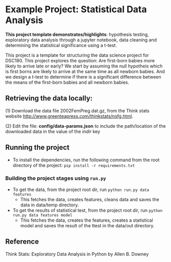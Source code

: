 # Example Project: Statistical Data Analysis

__This project template demonstrates/highlights__: hypothesis testing, exploratory data analysis through a jupyter notebook, data cleaning and determining the statistical significance using a t-test.

This project is a template for structuring the data science project for DSC180. This project explores the question: Are first-born babies more likely to arrive late or early?
We start by assuming the null hypotheis which is first borns are likely to arrive at the same time as all newborn babies. And we design a t-test to determine if there is a significant difference between the means of the first-born babies and all newborn babies.


## Retrieving the data locally:

(1) Download the data file 2002FemPreg.dat.gz, from the Think stats website http://www.greenteapress.com/thinkstats/nsfg.html.

(2) Edit the file: __config/data-params.json__ to include the path/location of the downloaded data in the value of the _indir_ key


## Running the project

* To install the dependencies, run the following command from the root directory of the project: `pip install -r requirements.txt`

  
### Building the project stages using `run.py`

* To get the data, from the project root dir, run `python run.py data features`
  - This fetches the data, creates features, cleans data and saves the data in data/temp directory.
* To get the results of statistical test, from the project root dir, run `python run.py data features model`
  - This fetches the data, creates the features, creates a statistical model and saves the result of the ttest in the data/out directory.
  
## Reference
Think Stats: Exploratory Data Analysis in Python by Allen B. Downey
